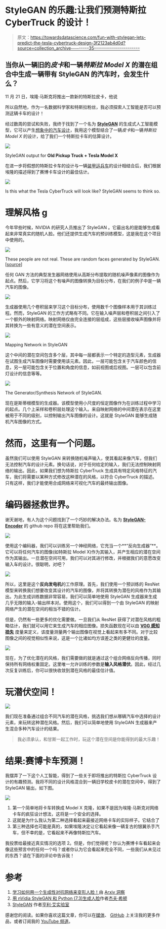 # StyleGAN 的乐趣:让我们预测特斯拉 CyberTruck 的设计！

> 原文：<https://towardsdatascience.com/fun-with-stylegan-lets-predict-the-tesla-cybertruck-design-3f2123ab4d0d?source=collection_archive---------35----------------------->

## 当你从一辆旧的*皮卡*和一辆*特斯拉 Model X* 的潜在组合中生成一辆带有 **StyleGAN** 的汽车时，会发生什么？

11 月 21 日，埃隆·马斯克将推出一款新的特斯拉皮卡，他说

所以自然地，作为一名数据科学家和特斯拉粉丝，我必须探索人工智能是否可以预测这辆卡车的设计！

经过数周的尝试和失败，我终于找到了一个名为 [**StyleGAN**](https://github.com/NVlabs/stylegan) 的生成式人工智能模型，它可以产生[想象中的汽车设计](https://www.youtube.com/watch?v=OLZ3-ZJwSu4)，我用这个模型结合了一辆*皮卡*和一辆*特斯拉 Model X* 的设计，给了我们一个特斯拉卡车的估算设计。

![](img/2bcf0b97cd251c9e624003b6b659211f.png)

StyleGAN output for **Old Pickup Truck + Tesla Model X**

在进一步将假想的特斯拉卡车的设计与一辆[装甲运兵车](https://i.pinimg.com/originals/4d/5e/1a/4d5e1aae30ceac3f6669ad9126d02dde.jpg)的设计相结合后，我们根据埃隆的描述得到了赛博卡车设计的最佳估计。

![](img/3f34ca9191a364332ef11fd5913c925b.png)

Is this what the Tesla CyberTruck will look like? StyleGAN seems to think so.

# 理解风格 g

今年早些时候，NVIDIA 的研究人员推出了 StyleGAN 。它最出名的是能够生成看起来非常真实的随机人脸。他们还提供生成汽车的预训练模型，这是我在这个项目中使用的。

![](img/38563860020f788207c0de50d84d62e5.png)

These people are not real. These are random faces generated by StyleGAN. [[source](https://github.com/NVlabs/stylegan)]

任何 GAN 方法的典型发生器网络使用从高斯分布提取的随机噪声像素的图像作为起点。然后，它学习将这个有噪声的图像转换为目标分布，在我们的例子中是一辆汽车的图像。

![](img/d02305c5c870dfa34a69cea6f5327e95.png)

生成器使用几个卷积层来学习这个目标分布，使用数千个图像样本用于其训练过程。然而，StyleGAN 的工作方式略有不同。它在输入噪声层和卷积层之间引入了一个额外的映射网络。映射网络仅由完全连接的层组成，这些层接收噪声图像并将其转换为一些有意义的潜在空间表示。

![](img/8ca2a33432f7c28b1652261ea2762377.png)

Mapping Network in StyleGAN

这个中间的潜在空间包含多个层，其中每一层都表示一个特定的造型元素，生成器在试图生成汽车图像时需要使用该元素。因此，一层可能包含关于汽车颜色的信息，另一层可能包含关于位置和角度的信息，如前视图或后视图。一层可以包含前灯设计的信息等等。

![](img/9455cfbde9cee3d48d1869122c562dbd.png)

The Generator/Synthesis Network of StyleGAN.

现在是斯蒂根模型的生成器。该模型使用小尺度的恒定图像作为在训练过程中学习的起点。几个上采样和卷积层处理这个输入。来自映射网络的中间潜在表示在这里被用于不同的级别，以控制输出汽车图像的设计。这就是 StyleGAN 能够生成随机汽车图像的方式。

# 然而，这里有一个问题。

虽然我们可以使用 StyleGAN 来转换随机噪声输入，使其看起来像汽车，但我们无法控制汽车的设计元素。换句话说，对于任何给定的输入，我们无法控制映射网络的输出。因此，如果我们想为特斯拉 CyberTruck 生成具有特定风格特征的汽车，我们将需要以某种方式修改这种潜在的风格，以符合 CyberTruck 的描述。只有这样，我们才能使用合成网络来可视化汽车的最终输出图像。

# 编码器拯救世界。

谢天谢地，有人为这个问题找到了一个巧妙的解决办法。名为 [**StyleGAN-Encoder**](https://github.com/Puzer/stylegan-encoder) 的 github repo 将在这里帮助我们。

![](img/c96148662a1610b46196c8abca0da759.png)

使用这个编码器，我们可以训练另一个神经网络，它充当一个**“反向生成器”**。它可以将任何汽车的图像(如特斯拉 Model X)作为其输入，并产生相应的潜在空间作为其输出。一旦潜在空间可用，我们可以对其进行修改，并根据我们的意愿改变输入车的设计。很聪明，对吧？

![](img/1789f26557d6f94c09147fb998b6258e.png)

所以，这里是这个**反向发电机**的工作原理。首先，我们使用一个预训练的 ResNet 模型来转换我们想要改变其设计的汽车的图像，并将其转换为潜在的风格作为其输出。为此生成训练数据非常容易，我们可以简单地使用 StyleGAN 生成器来生成几乎无限的输入-输出样本对。使用这个，我们可以得到一个由 StyleGAN 的映射网络产生的潜在空间的相当不错的估计。

但是，仍然有一些更多的优化需要做。一旦我们从 ResNet 获得了对潜在风格的粗略估计，我们就可以用它来生成汽车的相应图像。损失函数现在可以由 [**VGG 感知损失**](/perceptual-losses-for-real-time-style-transfer-and-super-resolution-637b5d93fa6d) 度量来定义，该度量测量两个输出图像在视觉上看起来有多不同。对于比较图像之间的视觉相似性来说，这是一个比诸如均方误差之类的更健壮的度量。

![](img/30d4a7efbd8e843384614225b0ade932.png)

现在，为了优化潜在的风格，我们需要做的就是通过这个组合网络反向传播，同时保持所有网络权重固定。这里唯一允许训练的参数是**输入风格潜伏**。因此，经过几次反复训练后，你可以很快收敛到潜在风格的最佳估计值。

# 玩潜伏空间！

![](img/09eb122264ce74a576538c21bb98b5ac.png)

我们现在准备通过组合不同汽车的潜在风格，挑选我们想从哪辆汽车中选择的设计元素，来玩转这种潜在风格。然后，我们可以简单地使用 StyleGAN 生成器来产生混合多种汽车设计的结果。

> 我必须承认，和甘斯一起工作时，玩这个潜在空间是你能得到的最大乐趣！

# 结果:赛博卡车预测！

我摆弄了一下这个人工智能，得到了一些关于即将推出的特斯拉 CyberTruck 设计的有趣预测。我将不同的设计风格混合到一辆旧学校皮卡的潜在空间中，得到了 StyleGAN 输出，如下图。

![](img/1e6ff25af69b73954ec99906cd2368d2.png)

1.  第一个简单地将卡车转换成 Model X 克隆，如果不是因为埃隆·马斯克对网络卡车的疯狂设计想法，这将是一个安全的选择。
2.  这就是为什么我认为第二种选择看起来最接近网络卡车的实际样子。它结合了
3.  第三种选择也可能是真的，如果埃隆决定让它看起来像一辆复古的银翼杀手汽车，但不幸的是，它看起来不再像特斯拉汽车。

我投票给最接近真实情况的选项 2。但是，你们觉得呢？你认为赛博卡车看起来会像这些预言中的任何一个吗？或者你认为它会看起来完全不同，一些我们从未见过的东西？请在下面的评论中告诉我！

# 参考

1.  [学习如何用一个生成性对抗网络来变形人脸！](https://www.youtube.com/watch?v=dCKbRCUyop8)由 [Arxiv 洞察](https://www.youtube.com/channel/UCNIkB2IeJ-6AmZv7bQ1oBYg)
2.  [用 nVidia StyleGAN 和 Python (7.3)生成人脸](https://www.youtube.com/watch?v=Wwwyr7cOBlUFF)作者[杰夫·希顿](https://www.youtube.com/user/HeatonResearch)
3.  [StyleGAN](https://www.youtube.com/watch?v=AQBti_wN414) 作者[亨利·艾实验室](https://www.youtube.com/channel/UCHB9VepY6kYvZjj0Bgxnpbw)

感谢您的阅读。如果你喜欢这篇文章，你可以在[媒体](https://medium.com/@chintan.t93)、 [GitHub](https://github.com/ChintanTrivedi) 上关注我的更多作品，或者订阅我的 [YouTube 频道](http://youtube.com/c/DeepGamingAI)。
